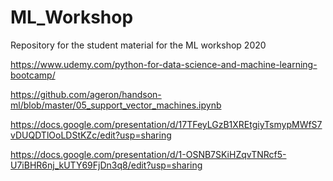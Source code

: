# ML_Workshop
Repository for the student material for the ML workshop 2020

https://www.udemy.com/python-for-data-science-and-machine-learning-bootcamp/

https://github.com/ageron/handson-ml/blob/master/05_support_vector_machines.ipynb 

https://docs.google.com/presentation/d/17TFeyLGzB1XREtgiyTsmypMWfS7vDUQDTlOoLDStKZc/edit?usp=sharing

https://docs.google.com/presentation/d/1-OSNB7SKiHZqvTNRcf5-U7iBHR6nj_kUTY69FjDn3q8/edit?usp=sharing